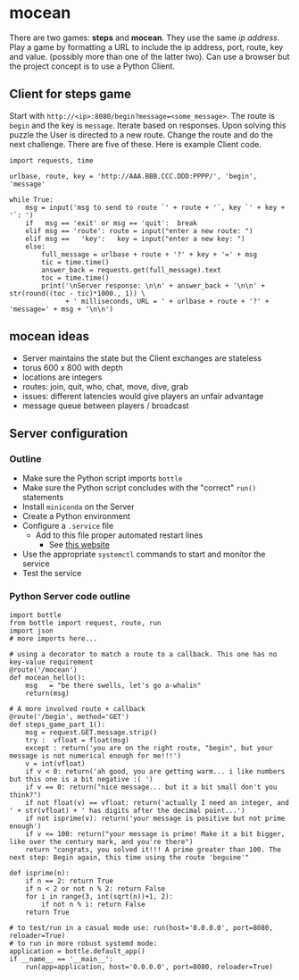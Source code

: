 # mocean

There are two games: **steps** and **mocean**. They use the same *ip address*. Play a game by formatting a URL to include
the ip address, port, route, key and value. (possibly more than one of the latter two). Can use a browser but the project 
concept is to use a Python Client. 

## Client for steps game

Start with `http://<ip>:8080/begin?message=<some_message>`. The route is `begin` and the key is `message`. 
Iterate based on responses. Upon solving this puzzle the User is directed to a new route. Change the route and do the
next challenge. There are five of these. Here is example Client code.

```
import requests, time

urlbase, route, key = 'http://AAA.BBB.CCC.DDD:PPPP/', 'begin', 'message'

while True:
    msg = input('msg to send to route `' + route + '`, key `' + key + '`: ')
    if   msg == 'exit' or msg == 'quit':  break
    elif msg == 'route': route = input("enter a new route: ")
    elif msg ==   'key':   key = input("enter a new key: ")
    else:
        full_message = urlbase + route + '?' + key + '=' + msg
        tic = time.time()
        answer_back = requests.get(full_message).text
        toc = time.time()
        print('\nServer response: \n\n' + answer_back + '\n\n' + str(round((toc - tic)*1000., 1)) \
              + ' milliseconds, URL = ' + urlbase + route + '?' + 'message=' + msg + '\n\n') 
```

## mocean ideas

- Server maintains the state but the Client exchanges are stateless
- torus 600 x 800 with depth
- locations are integers
- routes: join, quit, who, chat, move, dive, grab 
- issues: different latencies would give players an unfair advantage
- message queue between players / broadcast

## Server configuration

### Outline

- Make sure the Python script imports `bottle`
- Make sure the Python script concludes with the "correct" `run()` statements
- Install `miniconda` on the Server
- Create a Python environment
- Configure a `.service` file 
    - Add to this file proper automated restart lines
        - See [this website](https://ma.ttias.be/auto-restart-crashed-service-systemd/)
- Use the appropriate `systemctl` commands to start and monitor the service
- Test the service

### Python Server code outline

```
import bottle
from bottle import request, route, run
import json
# more imports here...

# using a decorator to match a route to a callback. This one has no key-value requirement
@route('/mocean')
def mocean_hello():
    msg   = "be there swells, let's go a-whalin"
    return(msg)

# A more involved route + callback
@route('/begin', method='GET')
def steps_game_part_1():
    msg = request.GET.message.strip()
    try :  vfloat = float(msg) 
    except : return('you are on the right route, "begin", but your message is not numerical enough for me!!!')
    v = int(vfloat)
    if v < 0: return('ah good, you are getting warm... i like numbers but this one is a bit negative :( ')
    if v == 0: return("nice message... but it a bit small don't you think?")
    if not float(v) == vfloat: return('actually I need an integer, and ' + str(vfloat) + ' has digits after the decimal point...')
    if not isprime(v): return('your message is positive but not prime enough')
    if v <= 100: return("your message is prime! Make it a bit bigger, like over the century mark, and you're there")
    return "congrats, you solved it!!! A prime greater than 100. The next step: Begin again, this time using the route 'beguine'"

def isprime(n):
    if n == 2: return True
    if n < 2 or not n % 2: return False
    for i in range(3, int(sqrt(n))+1, 2): 
        if not n % i: return False
    return True
       
# to test/run in a casual mode use: run(host='0.0.0.0', port=8080, reloader=True)
# to run in more robust systemd mode:
application = bottle.default_app()
if __name__ == '__main__':
    run(app=application, host='0.0.0.0', port=8080, reloader=True)
```
